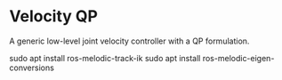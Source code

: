 # Velocity QP

A generic low-level joint velocity controller with a QP formulation.

sudo apt install ros-melodic-track-ik
sudo apt install ros-melodic-eigen-conversions